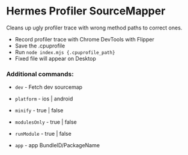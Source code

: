 # Hermes Profiler SourceMapper

Cleans up ugly profiler trace with wrong method paths to correct ones.

- Record profiler trace with Chrome DevTools with Flipper
- Save the .cpuprofile
- Run `node index.mjs {.cpuprofile_path}`
- Fixed file will appear on Desktop

### Additional commands:

- `dev` - Fetch dev sourcemap

- `platform` - ios | android

- `minify` - true | false

- `modulesOnly` - true | false

- `runModule` - true | false

- `app` - app BundleID/PackageName
